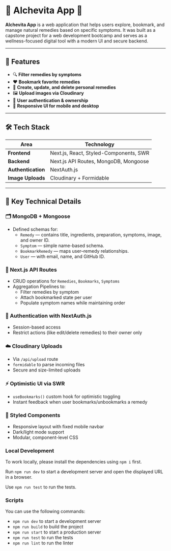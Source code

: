 # 🍃 Alchevita App 🍃

**Alchevita App** is a web application that helps users explore, bookmark, and manage natural remedies based on specific symptoms. It was built as a capstone project for a web development bootcamp and serves as a wellness-focused digital tool with a modern UI and secure backend.

---

## 🚀 Features

- 🔍 **Filter remedies by symptoms**
- ❤️ **Bookmark favorite remedies**
- 📝 **Create, update, and delete personal remedies**
- 🖼️ **Upload images via Cloudinary**
- 👤 **User authentication & ownership**
- 📱 **Responsive UI for mobile and desktop**

---

## 🛠️ Tech Stack

| Area | Technology |
|------|------------|
| **Frontend** | Next.js, React, Styled-Components, SWR |
| **Backend**  | Next.js API Routes, MongoDB, Mongoose |
| **Authentication** | NextAuth.js |
| **Image Uploads** | Cloudinary + Formidable |
---
## 🧪 Key Technical Details

### 🗂️ MongoDB + Mongoose
- Defined schemas for:
  - `Remedy` — contains title, ingredients, preparation, symptoms, image, and owner ID.
  - `Symptom` — simple name-based schema.
  - `BookmarkRemedy` — maps user–remedy relationships.
  - `User` — with email, name, and GitHub ID.

### 🧮 Next.js API Routes
- CRUD operations for `Remedies`, `Bookmarks`, `Symptoms`
- Aggregation Pipelines to:
  - Filter remedies by symptom
  - Attach bookmarked state per user
  - Populate symptom names while maintaining order

### 🔐 Authentication with NextAuth.js
- Session-based access
- Restrict actions (like edit/delete remedies) to their owner only

### ☁️ Cloudinary Uploads
- Via `/api/upload` route
- `formidable` to parse incoming files
- Secure and size-limited uploads

### ⚡ Optimistic UI via SWR
- `useBookmarks()` custom hook for optimistic toggling
- Instant feedback when user bookmarks/unbookmarks a remedy

### 🎨 Styled Components
- Responsive layout with fixed mobile navbar
- Dark/light mode support 
- Modular, component-level CSS

### Local Development

To work locally, please install the dependencies using `npm i` first.

Run `npm run dev` to start a development server and open the displayed URL in a browser.

Use `npm run test` to run the tests.

### Scripts

You can use the following commands:

- `npm run dev` to start a development server
- `npm run build` to build the project
- `npm run start` to start a production server
- `npm run test` to run the tests
- `npm run lint` to run the linter
